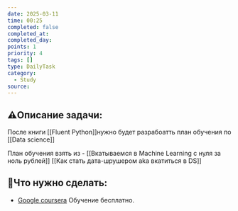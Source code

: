 ```yaml
---
date: 2025-03-11
time: 00:25
completed: false
completed_at: 
completed_day: 
points: 1
priority: 4
tags: []
type: DailyTask
category:
  - Study
source:
---
```


## ⚠️Описание задачи:

После книги [[Fluent Python]]нужно будет разрабоатть план обучения по [[Data science]]


План обучения взять из - [[Вкатываемся в Machine Learning с нуля за ноль рублей]]
[[Как стать дата-шрушером aka вкатиться в DS]]



## 📝Что нужно сделать:
- [Google coursera](https://www.coursera.org/learn/foundations-of-data-science/supplement/EDWq9/google-advanced-data-analytics-certificate-overview)
   Обучение бесплатно.

